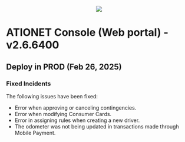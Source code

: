 <p align="center">
  <img src="https://github.com/Ationet/ationetdocs/raw/master/Content/Images/ATIOnetLogo_250x70.png" />
</p>

# ATIONET Console (Web portal) - v2.6.6400

## Deploy in PROD (Feb 26, 2025)

### Fixed Incidents
The following issues have been fixed:
- Error when approving or canceling contingencies.
- Error when modifying Consumer Cards.
- Error in assigning rules when creating a new driver.
- The odometer was not being updated in transactions made through Mobile Payment.
